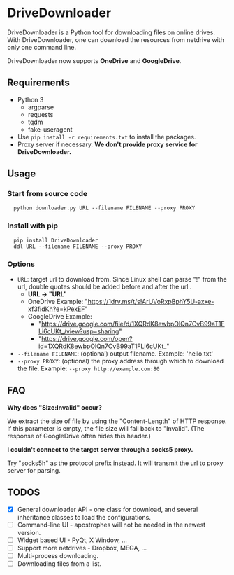 # DriveDownloader

DriveDownloader is a Python tool for downloading files on online drives. With DriveDownloader, one can download the resources from netdrive with only one command line. 

DriveDownloader now supports **OneDrive** and **GoogleDrive**.

## Requirements

  - Python 3
    - argparse
    - requests
    - tqdm
    - fake-useragent
  - Use `pip install -r requirements.txt` to install the packages.
  - Proxy server if necessary. **We don't provide proxy service for DriveDownloader.**
 
## Usage

### Start from source code

```
  python downloader.py URL --filename FILENAME --proxy PROXY
```

### Install with pip
```
  pip install DriveDownloader
  ddl URL --filename FILENAME --proxy PROXY
```

### Options

 - `URL`: target url to download from. Since Linux shell can parse "!" from the url, double quotes should be added before and after the url .
    - **URL -> "URL"**
    - OneDrive Example: "<https://1drv.ms/t/s!ArUVoRxpBphY5U-axxe-xf3fidKh?e=kPexEF>"
    - GoogleDrive Example: 
      - "<https://drive.google.com/file/d/1XQRdK8ewbpOlQn7CvB99aT1FLi6cUKt_/view?usp=sharing>"
      - "<https://drive.google.com/open?id=1XQRdK8ewbpOlQn7CvB99aT1FLi6cUKt_>"
 - `--filename FILENAME`: (optional) output filename. Example: 'hello.txt'
 - `--proxy PROXY`: (optional) the proxy address through which to download the file. Example: `--proxy http://example.com:80`

## FAQ

**Why does "Size:Invalid" occur?**

We extract the size of file by using the "Content-Length" of HTTP response. If this parameter is empty, the file size will fall back to "Invalid". (The response of GoogleDrive often hides this header.)

**I couldn't connect to the target server through a socks5 proxy.**

Try "socks5h" as the protocol prefix instead. It will transmit the url to proxy server for parsing.

## TODOS

 - [x] General downloader API - one class for download, and several inheritance classes to load the configurations.
 - [ ] Command-line UI - apostrophes will not be needed in the newest version.
 - [ ] Widget based UI - PyQt, X Window, ...
 - [ ] Support more netdrives - Dropbox, MEGA, ...
 - [ ] Multi-process downloading.
 - [ ] Downloading files from a list.